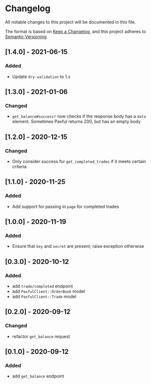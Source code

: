 # Changelog
All notable changes to this project will be documented in this file.

The format is based on [Keep a Changelog](https://keepachangelog.com/en/1.0.0/),
and this project adheres to [Semantic Versioning](https://semver.org/spec/v2.0.0.html).

## [1.4.0] - 2021-06-15
### Added
- Update `dry-validation` to 1.x

## [1.3.0] - 2021-01-06
### Changed
- `get_balance#success?` now checks if the response body has a `data` element. Sometimes Paxful returns 200, but has an empty body

## [1.2.0] - 2020-12-15
### Changed
- Only consider success for `get_completed_trades` if it meets certain criteria

## [1.1.0] - 2020-11-25
### Added
- Add support for passing in `page` for completed trades

## [1.0.0] - 2020-11-19
### Added
- Ensure that `key` and `secret` are present; raise exception otherwise

## [0.3.0] - 2020-10-12
### Added
- add `trade/completed` endpoint
- add `PaxfulClient::OrderBook` model
- add `PaxfulClient::Trade` model

## [0.2.0] - 2020-09-12
### Changed
- refactor `get_balance` request

## [0.1.0] - 2020-09-12
### Added
- add `get_balance` endpoint
